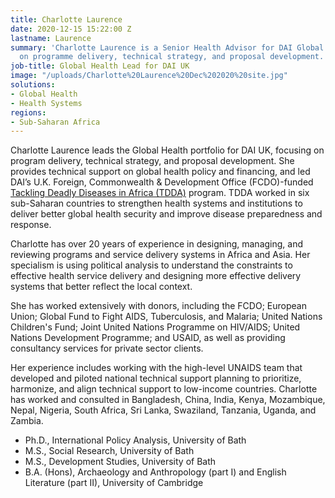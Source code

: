 ```yaml
---
title: Charlotte Laurence
date: 2020-12-15 15:22:00 Z
lastname: Laurence
summary: 'Charlotte Laurence is a Senior Health Advisor for DAI Global Health, focusing
  on programme delivery, technical strategy, and proposal development. '
job-title: Global Health Lead for DAI UK
image: "/uploads/Charlotte%20Laurence%20Dec%202020%20site.jpg"
solutions:
- Global Health
- Health Systems
regions:
- Sub-Saharan Africa
---
```


Charlotte Laurence leads the Global Health portfolio for DAI UK, focusing on program delivery, technical strategy, and proposal development. She provides technical support on global health policy and financing, and led DAI’s U.K. Foreign, Commonwealth & Development Office (FCDO)-funded [Tackling Deadly Diseases in Africa (TDDA)](https://www.dai.com/our-work/projects/africa-tackling-deadly-diseases-in-africa-program) program. TDDA worked in six sub-Saharan countries to strengthen health systems and institutions to deliver better global health security and improve disease preparedness and response. 

Charlotte has over 20 years of experience in designing, managing, and reviewing programs and service delivery systems in Africa and Asia. Her specialism is using political analysis to understand the constraints to effective health service delivery and designing more effective delivery systems that better reflect the local context. 

She has worked extensively with donors, including the FCDO; European Union; Global Fund to Fight AIDS, Tuberculosis, and Malaria; United Nations Children's Fund; Joint United Nations Programme on HIV/AIDS; United Nations Development Programme; and USAID, as well as providing consultancy services for private sector clients. 

Her experience includes working with the high-level UNAIDS team that developed and piloted national technical support planning to prioritize, harmonize, and align technical support to low-income countries. Charlotte has worked and consulted in Bangladesh, China, India, Kenya, Mozambique, Nepal, Nigeria, South Africa, Sri Lanka, Swaziland, Tanzania, Uganda, and Zambia. 

* Ph.D., International Policy Analysis, University of Bath
* M.S., Social Research, University of Bath
* M.S., Development Studies, University of Bath 
* B.A. (Hons), Archaeology and Anthropology (part I) and English Literature (part II), University of Cambridge 